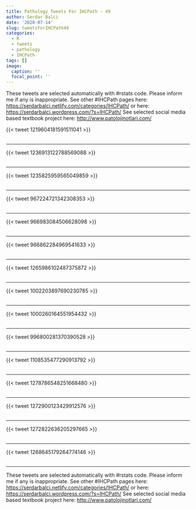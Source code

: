 ```yaml
---
title: Pathology Tweets For IHCPath - 49
author: Serdar Balci
date: '2020-07-14'
slug: tweetsForIHCPath49
categories:
  - R
  - tweets
  - pathology
  - IHCPath
tags: []
image:
  caption: ''
  focal_point: ''
---
```



These tweets are selected automatically with #rstats code. Please inform me if any is inappropriate.
See other #IHCPath pages here: https://serdarbalci.netlify.com/categories/IHCPath/  or here: https://serdarbalci.wordpress.com/?s=IHCPath/ 
See selected social media based textbook project here: http://www.patolojinotlari.com/

{{< tweet 1219604181591511041 >}}
<br>
<br>
<hr>
{{< tweet 1236913122788569088 >}}
<br>
<br>
<hr>
{{< tweet 1235825959565049859 >}}
<br>
<br>
<hr>
{{< tweet 967224721342308353 >}}
<br>
<br>
<hr>
{{< tweet 966983084506628098 >}}
<br>
<br>
<hr>
{{< tweet 966862284969541633 >}}
<br>
<br>
<hr>
{{< tweet 1265986102487375872 >}}
<br>
<br>
<hr>
{{< tweet 1002203897690230785 >}}
<br>
<br>
<hr>
{{< tweet 1000260164551954432 >}}
<br>
<br>
<hr>
{{< tweet 996800281370390528 >}}
<br>
<br>
<hr>
{{< tweet 1108535477290913792 >}}
<br>
<br>
<hr>
{{< tweet 1278786548251668480 >}}
<br>
<br>
<hr>
{{< tweet 1272900123429912576 >}}
<br>
<br>
<hr>
{{< tweet 1272822636205297665 >}}
<br>
<br>
<hr>
{{< tweet 1268645179264774146 >}}
<br>
<br>
<hr>


These tweets are selected automatically with #rstats code. Please inform me if any is inappropriate.
See other #IHCPath pages here: https://serdarbalci.netlify.com/categories/IHCPath/  or here: https://serdarbalci.wordpress.com/?s=IHCPath/ 
See selected social media based textbook project here: http://www.patolojinotlari.com/

